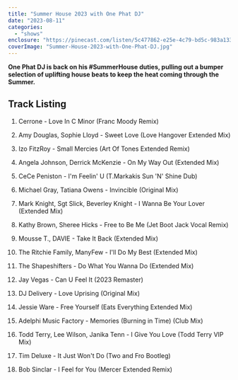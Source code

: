 ```yaml
---
title: "Summer House 2023 with One Phat DJ"
date: "2023-08-11"
categories: 
  - "shows"
enclosure: "https://pinecast.com/listen/5c477862-e25e-4c79-bd5c-983a133d1d7e.mp3 86617412 audio/mpeg "
coverImage: "Summer-House-2023-with-One-Phat-DJ.jpg"
---
```


**One Phat DJ is back on his #SummerHouse duties, pulling out a bumper selection of uplifting house beats to keep the heat coming through the Summer.**

## Track Listing

1. Cerrone - Love In C Minor (Franc Moody Remix)

3. Amy Douglas, Sophie Lloyd - Sweet Love (Love Hangover Extended Mix)

5. Izo FitzRoy - Small Mercies (Art Of Tones Extended Remix)

7. Angela Johnson, Derrick McKenzie - On My Way Out (Extended Mix)

9. CeCe Peniston - I'm Feelin' U (T.Markakis Sun 'N' Shine Dub)

11. Michael Gray, Tatiana Owens - Invincible (Original Mix)

13. Mark Knight, Sgt Slick, Beverley Knight - I Wanna Be Your Lover (Extended Mix)

15. Kathy Brown, Sheree Hicks - Free to Be Me (Jet Boot Jack Vocal Remix)

17. Mousse T., DAVIE - Take It Back (Extended Mix)

19. The Ritchie Family, ManyFew - I'll Do My Best (Extended Mix)

21. The Shapeshifters - Do What You Wanna Do (Extended Mix)

23. Jay Vegas - Can U Feel It (2023 Remaster)

25. DJ Delivery - Love Uprising (Original Mix)

27. Jessie Ware - Free Yourself (Eats Everything Extended Mix)

29. Adelphi Music Factory - Memories (Burning in Time) (Club Mix)

31. Todd Terry, Lee Wilson, Janika Tenn - I Give You Love (Todd Terry VIP Mix)

33. Tim Deluxe - It Just Won't Do (Two and Fro Bootleg)

35. Bob Sinclar - I Feel for You (Mercer Extended Remix)
